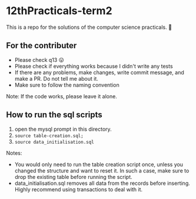 # 12thPracticals-term2
This is a repo for the solutions of the computer science practicals. 🙂

## For the contributer
- Please check q13 😛
- Please check if everything works because I didn't write any tests
- If there are any problems, make changes, write commit message, and make a PR. Do not tell me about it.
- Make sure to follow the naming convention

Note: If the code works, please leave it alone.

## How to run the sql scripts

1. open the mysql prompt in this directory.
2. ``source table-creation.sql;``
3. ``source data_initialisation.sql``

Notes:

- You would only need to run the table creation script once, unless you
changed the structure and want to reset it. In such a case, make sure
to drop the existing table before running the script.
- data_initialisation.sql removes all data from the records before
inserting. Highly recommend using transactions to deal with it.
